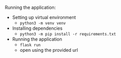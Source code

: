 Running the application:
- Setting up virtual environment
  - `python3 -m venv venv`
- Installing dependencies
  - `python3 -m pip install -r requirements.txt`
- Running the application
  - `flask run`
  - open using the provided url
